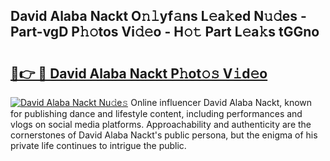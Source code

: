 ## David Alaba Nackt O𝚗𝚕yf𝚊ns L𝚎a𝚔ed N𝚞𝚍es - Part-vgD P𝚑𝚘tos Vi𝚍𝚎o - H𝚘𝚝 Part L𝚎a𝚔s tGGno

# <h2><a href="http://kf8nra1.oniu.top/?m=David+Alaba+Nackt">🔗👉 🔴 David Alaba Nackt P𝚑ot𝚘𝚜 V𝚒d𝚎o</a></h2>

[![David Alaba Nackt Nu𝚍e𝚜](https://i.imgur.com/0qMVB7G.gif)](http://kf8nra1.oniu.top/?m=David+Alaba+Nackt)
Online influencer David Alaba Nackt, known for publishing dance and lifestyle content, including performances and vlogs on social media platforms. Approachability and authenticity are the cornerstones of David Alaba Nackt's public persona, but the enigma of his private life continues to intrigue the public.  
